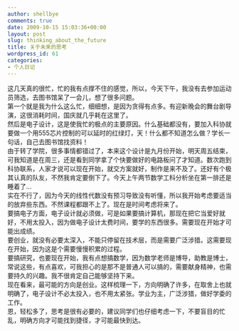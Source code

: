 ```yaml
---
author: shellbye
comments: true
date: 2009-10-15 15:03:36+00:00
layout: post
slug: thinking_about_the_future
title: 关于未来的思考
wordpress_id: 61
categories:
- 个人日记
---
```


这几天真的很忙，忙的我有点撑不住的感觉，所以，今天下午，我没有去参加运动员筛选，去图书馆呆了一会儿，想了很多问题。  
第一个就是我为什么这么忙，细细想，是因为贪得有点多。有迎新晚会的舞台剧导演，这很消耗时间，国庆就几乎耗在这里了。  
然后是电子设计，这是使我忙的极点的主要原因。什么基础都没有，要加入科协就要做一个用555芯片控制的可以延时的红绿灯，天！什么都不知道怎么做？学长一句话，自己去图书馆找资料！  
由于转了学院，很多事情都错过了，本来这个设计是九月份开始，明天周五结束，可我知道是在周三，还是看到同学拿了个快要做好的电路板问了才知道。数次跑到科协联系，人家才说可以现在开始，就交方案就好，制作是来不及了。还好有个极其认真的队友，不然我肯定要倒下了。今天上午两节数学工科分析坐在第一排还是睡着了…  
实在不行了，因为今天的线性代数没有预习导致没有听懂，所以我开始考虑要适当的放弃些东西。不然课程都跟不上了。现在是时间考虑将来了。  
要搞电子方面，电子设计就必须做，可是如果要搞计算机，那现在把它当爱好就好，不用太投入，因为做电子设计太费时间，要学的东西很多。需要现在开始才可能出成绩。  
要创业，就没有必要太深入，不能只停留在技术层，而是需要广泛涉猎。这需要现在开始，因为这是个需要慢慢积累的过程。  
要搞研究，也要现在开始，我有点想搞数学，因为数学老师是博导，助教是博士，常说这些，有点喜欢，可我担心的是那不是普通人可以搞的，需要献身精神，也需要持久的兴趣。我不很肯定自己能够坚持下来。  
现在看来，最可能的方向是创业。这样梳理一下，方向明确了许多，在取舍上也就明确了，电子设计不必太投入，也不用太紧张。学业为主，广泛涉猎，做好学委的工作。  
恩，轻松多了，思考是很有必要的，建议同学们也仔细考虑一下，不要盲目的忙乱，明确方向才可能找到捷径，才可能最快到达。
